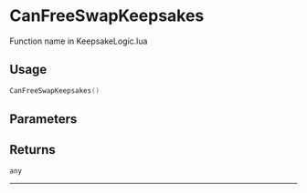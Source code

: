 # CanFreeSwapKeepsakes
Function name in KeepsakeLogic.lua
## Usage
```lua
CanFreeSwapKeepsakes()
```
## Parameters

## Returns
`any`

---